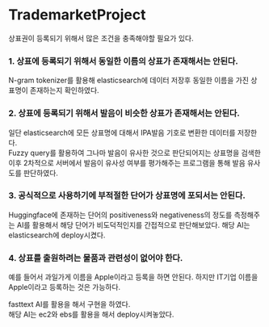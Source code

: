 # TrademarketProject

상표권이 등록되기 위해서 많은 조건을 충족해야할 필요가 있다.

### 1. 상표에 등록되기 위해서 동일한 이름의 상표가 존재해서는 안된다.   
  N-gram tokenizer를 활용해 elasticsearch에 데이터 저장후 동일한 이름을 가진 상표명이 존재하는지 확인하였다.

### 2. 상표에 등록되기 위해서 발음이 비슷한 상표가 존재해서는 안된다.   
  일단 elasticsearch에 모든 상표명에 대해서 IPA발음 기호로 변환한 데이터를 저장한다.  
  Fuzzy query를 활용하여 그나마 발음이 유사한 것으로 판단되어지는 상표명을 검색한 이후 2차적으로 서버에서 발음이 유사성 여부를 평가해주는 프로그램을 통해 발음 유사도를 판단하였다.

### 3. 공식적으로 사용하기에 부적절한 단어가 상표명에 포되서는 안된다.  
   Huggingface에 존재하는 단어의 positiveness와 negativeness의 정도를 측정해주는 AI를 활용해서 해당 단어가 비도덕적인지를 간접적으로 판단해보았다.
   해당 AI는 elasticsearch에 deploy시켰다.

### 4. 상표를 출원하려는 물품과 관련성이 없어야 한다.  
   예를 들어서 과일가게 이름을 Apple이라고 등록을 하면 안된다. 하지만 IT기업 이름을 Apple이라고 등록하는 것은 가능하다.

   fasttext AI를 활용을 해서 구현을 하였다.  
   해당 AI는 ec2와 ebs를 활용을 해서 deploy시켜놓았다. 
